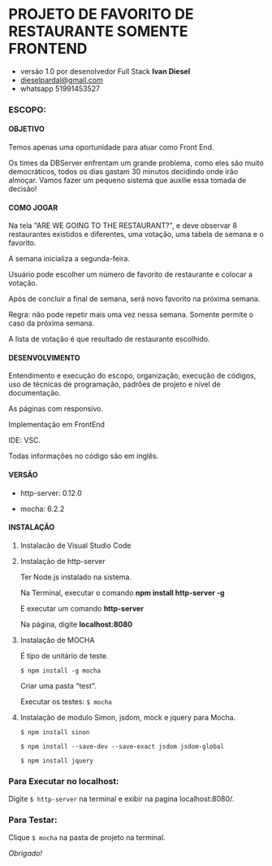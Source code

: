 PROJETO DE FAVORITO DE RESTAURANTE SOMENTE FRONTEND
=
- versão 1.0 por desenolvedor Full Stack **Ivan Diesel**
- dieselpardal@gmail.com
- whatsapp 51991453527

### ESCOPO:

#### OBJETIVO
Temos apenas uma oportunidade para atuar como Front End. 

Os times da DBServer enfrentam um grande problema, como eles são muito democráticos, 
todos os dias gastam 30 minutos decidindo onde irão almoçar. Vamos fazer um pequeno 
sistema que auxilie essa tomada de decisão!

#### COMO JOGAR
Na tela "ARE WE GOING TO THE RESTAURANT?", e deve observar 8 restaurantes existidos e diferentes, uma votação, 
uma tabela de semana e o favorito.

A semana inicializa a segunda-feira. 

Usuário pode escolher um número de favorito de restaurante e colocar a votação.

Após de concluir a final de semana, será novo favorito na próxima semana.

Regra: não pode repetir mais uma vez nessa semana. Somente permite o caso da próxima semana.

A lista de votação é que resultado de restaurante escolhido.


#### DESENVOLVIMENTO
Entendimento e execução do escopo, organização, execução de códigos,
uso de técnicas de programação, padrões de projeto e nível de documentação.

As páginas com responsivo.

Implementação em FrontEnd

IDE: VSC.

Todas informações no código são em inglês.


#### VERSÃO
- http-server: 0.12.0

- mocha: 6.2.2

#### INSTALAÇÃO

1) Instalacão de Visual Studio Code

2) Instalação de http-server

    Ter Node.js instalado na sistema.

    Na Terminal, executar o comando **npm install http-server -g**

    E executar um comando **http-server**

    Na página, digite **localhost:8080**   


3) Instalação de MOCHA

    É tipo de unitário de teste.

    `$ npm install -g mocha`

     Criar uma pasta "test".

    Executar os testes: `$ mocha`
    

4) Instalação de modulo Simon, jsdom, mock e jquery para Mocha.

    `$ npm install sinon`

    `$ npm install --save-dev --save-exact jsdom jsdom-global`

    `$ npm install jquery`


### Para Executar no localhost:
  Digite `$ http-server` na terminal e exibir na pagina localhost:8080/.
  
### Para Testar:
   Clique `$ mocha` na pasta de projeto na terminal.


*Obrigado!*